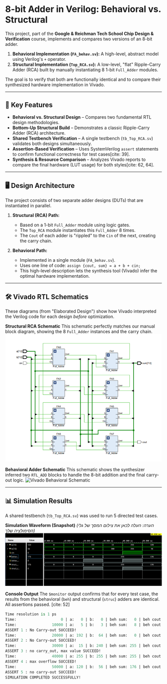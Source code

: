 # 8-bit Adder in Verilog: Behavioral vs. Structural

This project, part of the **Google & Reichman Tech School Chip Design & Verification** course, implements and compares two versions of an 8-bit adder.

1.  **Behavioral Implementation (`FA_behav.sv`):** A high-level, abstract model using Verilog's `+` operator.
2.  **Structural Implementation (`Top_RCA.sv`):** A low-level, "flat" Ripple-Carry Adder (RCA) built by manually instantiating 8 1-bit `Full_Adder` modules.

The goal is to verify that both are functionally identical and to compare their synthesized hardware implementation in Vivado.

---

## 🚀 Key Features
- **Behavioral vs. Structural Design** – Compares two fundamental RTL design methodologies.
- **Bottom-Up Structural Build** – Demonstrates a classic Ripple-Carry Adder (RCA) architecture.
- **Shared Testbench Verification** – A single testbench (`tb_Top_RCA.sv`) validates both designs simultaneously.
- **Assertion-Based Verification** – Uses SystemVerilog `assert` statements to confirm functional correctness for test cases[cite: 39].
- **Synthesis & Resource Comparison** – Analyzes Vivado reports to compare the final hardware (LUT usage) for both styles[cite: 62, 64].

---

## 🖥 Design Architecture
The project consists of two separate adder designs (DUTs) that are instantiated in parallel.

1.  **Structural (RCA) Path:**
    * Based on a 1-bit `Full_Adder` module using logic gates.
    * The `Top_RCA` module instantiates this `Full_Adder` 8 times.
    * The `Cout` of each adder is "rippled" to the `Cin` of the next, creating the carry chain.

2.  **Behavioral Path:**
    * Implemented in a single module (`FA_behav.sv`).
    * Uses one line of code: `assign {cout, sum} = a + b + cin;`
    * This high-level description lets the synthesis tool (Vivado) infer the optimal hardware implementation.

---

## 🛠 Vivado RTL Schematics
These diagrams (from "Elaborated Design") show how Vivado interpreted the Verilog code for each design *before* optimization.

**Structural RCA Schematic**
This schematic perfectly matches our manual block diagram, showing the 8 `Full_Adder` instances and the carry chain.
![Vivado Structural Schematic](images/structural_lint_design.png)

**Behavioral Adder Schematic**
This schematic shows the synthesizer inferred two `RTL_ADD` blocks to handle the 8-bit addition and the final carry-out logic.
![Vivado Behavioral Schematic](images/behavioral_lint_design.png)

---

## 📊 Simulation Results
A shared testbench (`tb_Top_RCA.sv`) was used to run 5 directed test cases.

**Simulation Waveform (Snapshot)**
*(הערה: העלה לכאן את צילום המסך של גלי הסימולציה שלך)*
![Simulation Waveform](images/simulation_waveform.png)

**Console Output**
The `$monitor` output confirms that for every test case, the results from the behavioral (`beh`) and structural (`struc`) adders are identical. All assertions passed. [cite: 52]

```tcl
Time resolution is 1 ps
Time:                    0 | a:   0 | b:   0 | beh sum:   0 | beh cout: 0| struc sum:   0 | struc cout: 0
Time:                10000 | a:   5 | b:   3 | beh sum:   8 | beh cout: 0| struc sum:   8 | struc cout: 0
ASSERT 1 : No Carry-out SUCCEED!
Time:                20000 | a: 192 | b:  64 | beh sum:   0 | beh cout: 1| struc sum:   0 | struc cout: 1
ASSERT 2 : No Carry-out SUCCEED!
Time:                30000 | a:  15 | b: 240 | beh sum: 255 | beh cout: 0| struc sum: 255 | struc cout: 0
ASSERT 3 : no carry_out, max value SUCCEED!
Time:                40000 | a: 255 | b: 255 | beh sum: 255 | beh cout: 1| struc sum: 255 | struc cout: 1
ASSERT 4 : max overflow SUCCEED!
Time:                50000 | a: 120 | b:  56 | beh sum: 176 | beh cout: 0| struc sum: 176 | struc cout: 0
ASSERT 5 : no carry-out SUCCEED!
SIMULATION COMPLETED SUCCESSFULLY!
